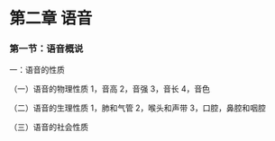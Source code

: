 # 第二章 语音

### 第一节：语音概说

一：语音的性质

（一）语音的物理性质
1，音高
2，音强
3，音长
4，音色


（二）语音的生理性质
1，肺和气管
2，喉头和声带
3，口腔，鼻腔和咽腔


（三）语音的社会性质